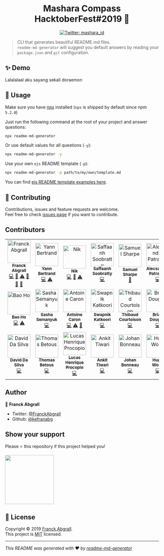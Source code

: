 <h1 align="center">Mashara Compass HacktoberFest#2019 👋</h1>
<p align="center">
  <a href="https://twitter.com/mashara_id">
    <img alt="Twitter: mashara_id" target="_blank" />
  </a>
</p>

> CLI that generates beautiful README.md files.<br /> `readme-md-generator` will suggest you default answers by reading your `package.json` and `git` configuration.

## ✨ Demo
Lalalalaal aku sayang sekali doraemon

## 🚀 Usage

Make sure you have [npx](https://www.npmjs.com/package/npx) installed (`npx` is shipped by default since npm `5.2.0`)

Just run the following command at the root of your project and answer questions:

```sh
npx readme-md-generator
```

Or use default values for all questions (`-y`):

```sh
npx readme-md-generator -y
```

Use your own `ejs` README template (`-p`):

```sh
npx readme-md-generator -p path/to/my/own/template.md
```

You can find [ejs README template examples here](https://github.com/kefranabg/readme-md-generator/tree/master/templates).

## 🤝 Contributing

Contributions, issues and feature requests are welcome.<br />
Feel free to check [issues page](https://github.com/kefranabg/readme-md-generator/issues) if you want to contribute.

## Contributors

<!-- ALL-CONTRIBUTORS-LIST:START - Do not remove or modify this section -->
<!-- prettier-ignore -->
<table>
  <tr>
    <td align="center"><a href="https://www.franck-abgrall.me/"><img src="https://avatars3.githubusercontent.com/u/9840435?v=4" width="75px;" alt="Franck Abgrall"/><br /><sub><b>Franck Abgrall</b></sub></a><br /><a href="https://github.com/kefranabg/readme-md-generator/commits?author=kefranabg" title="Code">💻</a> <a href="https://github.com/kefranabg/readme-md-generator/commits?author=kefranabg" title="Documentation">📖</a> <a href="https://github.com/kefranabg/readme-md-generator/commits?author=kefranabg" title="Tests">⚠️</a> <a href="#question-kefranabg" title="Answering Questions">💬</a> <a href="https://github.com/kefranabg/readme-md-generator/issues?q=author%3Akefranabg" title="Bug reports">🐛</a> <a href="#maintenance-kefranabg" title="Maintenance">🚧</a></td>
    <td align="center"><a href="http://yann-bertrand.fr/"><img src="https://avatars0.githubusercontent.com/u/5855339?v=4" width="75px;" alt="Yann Bertrand"/><br /><sub><b>Yann Bertrand</b></sub></a><br /><a href="https://github.com/kefranabg/readme-md-generator/commits?author=yannbertrand" title="Code">💻</a> <a href="https://github.com/kefranabg/readme-md-generator/commits?author=yannbertrand" title="Tests">⚠️</a></td>
    <td align="center"><a href="https://nikx.io"><img src="https://avatars2.githubusercontent.com/u/3141005?v=4" width="75px;" alt="Nik"/><br /><sub><b>Nik</b></sub></a><br /><a href="https://github.com/kefranabg/readme-md-generator/commits?author=NikxDa" title="Code">💻</a> <a href="https://github.com/kefranabg/readme-md-generator/commits?author=NikxDa" title="Documentation">📖</a> <a href="https://github.com/kefranabg/readme-md-generator/commits?author=NikxDa" title="Tests">⚠️</a></td>
    <td align="center"><a href="https://github.com/detectivequack"><img src="https://avatars3.githubusercontent.com/u/7631054?v=4" width="75px;" alt="Saffaanh Soobratty"/><br /><sub><b>Saffaanh Soobratty</b></sub></a><br /><a href="https://github.com/kefranabg/readme-md-generator/commits?author=detectivequack" title="Code">💻</a></td>
    <td align="center"><a href="https://github.com/samit4me"><img src="https://avatars3.githubusercontent.com/u/3248531?v=4" width="75px;" alt="Samuel Sharpe"/><br /><sub><b>Samuel Sharpe</b></sub></a><br /><a href="https://github.com/kefranabg/readme-md-generator/commits?author=samit4me" title="Documentation">📖</a></td>
    <td align="center"><a href="https://github.com/apatrascu"><img src="https://avatars3.githubusercontent.com/u/1193770?v=4" width="75px;" alt="Alecsandru Patrascu"/><br /><sub><b>Alecsandru Patrascu</b></sub></a><br /><a href="https://github.com/kefranabg/readme-md-generator/commits?author=apatrascu" title="Code">💻</a></td>
    <td align="center"><a href="http://milad.nekofar.com"><img src="https://avatars3.githubusercontent.com/u/147401?v=4" width="75px;" alt="Milad Nekofar"/><br /><sub><b>Milad Nekofar</b></sub></a><br /><a href="https://github.com/kefranabg/readme-md-generator/commits?author=nekofar" title="Code">💻</a> <a href="https://github.com/kefranabg/readme-md-generator/commits?author=nekofar" title="Tests">⚠️</a> <a href="#ideas-nekofar" title="Ideas, Planning, & Feedback">🤔</a></td>
  </tr>
  <tr>
    <td align="center"><a href="https://github.com/hgb123"><img src="https://avatars0.githubusercontent.com/u/18468577?v=4" width="75px;" alt="Bao Ho"/><br /><sub><b>Bao Ho</b></sub></a><br /><a href="https://github.com/kefranabg/readme-md-generator/commits?author=hgb123" title="Code">💻</a> <a href="https://github.com/kefranabg/readme-md-generator/commits?author=hgb123" title="Tests">⚠️</a></td>
    <td align="center"><a href="https://github.com/zizizi17"><img src="https://avatars0.githubusercontent.com/u/10571073?v=4" width="75px;" alt="Sasha Semanyuk"/><br /><sub><b>Sasha Semanyuk</b></sub></a><br /><a href="https://github.com/kefranabg/readme-md-generator/commits?author=zizizi17" title="Code">💻</a></td>
    <td align="center"><a href="http://slashgear.github.io/"><img src="https://avatars0.githubusercontent.com/u/6263857?v=4" width="75px;" alt="Antoine Caron"/><br /><sub><b>Antoine Caron</b></sub></a><br /><a href="https://github.com/kefranabg/readme-md-generator/commits?author=Slashgear" title="Code">💻</a> <a href="https://github.com/kefranabg/readme-md-generator/commits?author=Slashgear" title="Tests">⚠️</a> <a href="#ideas-Slashgear" title="Ideas, Planning, & Feedback">🤔</a></td>
    <td align="center"><a href="https://github.com/SwapnikKatkoori"><img src="https://avatars2.githubusercontent.com/u/40907690?v=4" width="75px;" alt="Swapnik Katkoori"/><br /><sub><b>Swapnik Katkoori</b></sub></a><br /><a href="https://github.com/kefranabg/readme-md-generator/commits?author=SwapnikKatkoori" title="Code">💻</a></td>
    <td align="center"><a href="https://errorna.me"><img src="https://avatars2.githubusercontent.com/u/6669733?v=4" width="75px;" alt="Thibaud Courtoison"/><br /><sub><b>Thibaud Courtoison</b></sub></a><br /><a href="https://github.com/kefranabg/readme-md-generator/commits?author=Errorname" title="Code">💻</a></td>
    <td align="center"><a href="https://briandouglas.me/"><img src="https://avatars2.githubusercontent.com/u/5713670?v=4" width="75px;" alt="Brian Douglas"/><br /><sub><b>Brian Douglas</b></sub></a><br /><a href="https://github.com/kefranabg/readme-md-generator/commits?author=bdougie" title="Code">💻</a></td>
    <td align="center"><a href="https://github.com/kushagra-ag"><img src="https://avatars2.githubusercontent.com/u/31826645?v=4" width="75px;" alt="Kushagra"/><br /><sub><b>Kushagra</b></sub></a><br /><a href="https://github.com/kefranabg/readme-md-generator/commits?author=kushagra-ag" title="Code">💻</a></td>
  </tr>
  <tr>
    <td align="center"><a href="https://github.com/david-dasilva"><img src="https://avatars3.githubusercontent.com/u/372391?v=4" width="75px;" alt="David Da Silva"/><br /><sub><b>David Da Silva</b></sub></a><br /><a href="https://github.com/kefranabg/readme-md-generator/commits?author=david-dasilva" title="Code">💻</a></td>
    <td align="center"><a href="https://github.com/tbetous"><img src="https://avatars3.githubusercontent.com/u/4435536?v=4" width="75px;" alt="Thomas Betous"/><br /><sub><b>Thomas Betous</b></sub></a><br /><a href="https://github.com/kefranabg/readme-md-generator/commits?author=tbetous" title="Code">💻</a></td>
    <td align="center"><a href="https://twitter.com/LucasHProcopio"><img src="https://avatars1.githubusercontent.com/u/26358642?v=4" width="75px;" alt="Lucas Henrique Procopio"/><br /><sub><b>Lucas Henrique Procopio</b></sub></a><br /><a href="https://github.com/kefranabg/readme-md-generator/commits?author=LucasProcopio" title="Code">💻</a></td>
    <td align="center"><a href="https://github.com/anku255"><img src="https://avatars1.githubusercontent.com/u/22813027?v=4" width="75px;" alt="Ankit Tiwari"/><br /><sub><b>Ankit Tiwari</b></sub></a><br /><a href="https://github.com/kefranabg/readme-md-generator/commits?author=anku255" title="Code">💻</a></td>
    <td align="center"><a href="https://github.com/Zenigata"><img src="https://avatars1.githubusercontent.com/u/1022393?v=4" width="75px;" alt="Johan Bonneau"/><br /><sub><b>Johan Bonneau</b></sub></a><br /><a href="https://github.com/kefranabg/readme-md-generator/commits?author=Zenigata" title="Code">💻</a></td>
    <td align="center"><a href="https://github.com/hgwood/blog"><img src="https://avatars0.githubusercontent.com/u/1656170?v=4" width="75px;" alt="Hugo Wood"/><br /><sub><b>Hugo Wood</b></sub></a><br /><a href="https://github.com/kefranabg/readme-md-generator/commits?author=hgwood" title="Code">💻</a></td>
  </tr>
</table>

<!-- ALL-CONTRIBUTORS-LIST:END -->

## Author

👤 **Franck Abgrall**

- Twitter: [@FranckAbgrall](https://twitter.com/FranckAbgrall)
- Github: [@kefranabg](https://github.com/kefranabg)

## Show your support

Please ⭐️ this repository if this project helped you!

<a href="https://www.patreon.com/FranckAbgrall">
  <img src="https://c5.patreon.com/external/logo/become_a_patron_button@2x.png" width="160">
</a>

## 📝 License

Copyright © 2019 [Franck Abgrall](https://github.com/kefranabg).<br />
This project is [MIT](https://github.com/kefranabg/readme-md-generator/blob/master/LICENSE) licensed.

---

_This README was generated with ❤️ by [readme-md-generator](https://github.com/kefranabg/readme-md-generator)_
